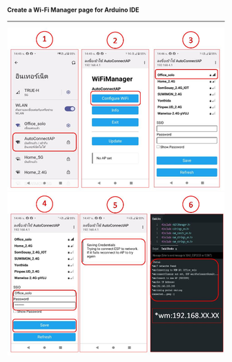 #### Create a Wi-Fi Manager page for Arduino IDE
---
![image alt](https://github.com/Niwun-githup/Wi-Fi-Manager/blob/30f17431f8b010576d578b6b9f6120ba4375ae9f/PIC1.JPG)
![image alt](https://github.com/Niwun-githup/Wi-Fi-Manager/blob/ad471059a458d5205c20d0ef719a4449fa4d07c6/PIC2.JPG)
